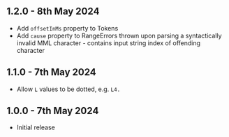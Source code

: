 ## 1.2.0 - 8th May 2024

- Add `offsetInMs` property to Tokens
- Add `cause` property to RangeErrors thrown upon parsing a syntactically invalid MML character - contains input string index of offending character

## 1.1.0 - 7th May 2024

- Allow `L` values to be dotted, e.g. `L4.`

## 1.0.0 - 7th May 2024

- Initial release
